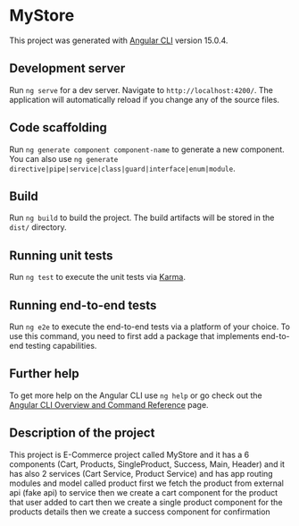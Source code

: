 # MyStore

This project was generated with [Angular CLI](https://github.com/angular/angular-cli) version 15.0.4.

## Development server

Run `ng serve` for a dev server. Navigate to `http://localhost:4200/`. The application will automatically reload if you change any of the source files.

## Code scaffolding

Run `ng generate component component-name` to generate a new component. You can also use `ng generate directive|pipe|service|class|guard|interface|enum|module`.

## Build

Run `ng build` to build the project. The build artifacts will be stored in the `dist/` directory.

## Running unit tests

Run `ng test` to execute the unit tests via [Karma](https://karma-runner.github.io).

## Running end-to-end tests

Run `ng e2e` to execute the end-to-end tests via a platform of your choice. To use this command, you need to first add a package that implements end-to-end testing capabilities.

## Further help

To get more help on the Angular CLI use `ng help` or go check out the [Angular CLI Overview and Command Reference](https://angular.io/cli) page.

## Description of the project

This project is E-Commerce project called MyStore 
and it has a 6 components (Cart, Products, SingleProduct, Success, Main, Header) 
and it has also 2 services (Cart Service, Product Service)
and has app routing modules 
and model called product
first we fetch the product from external api (fake api) to service 
then we create a cart component for the product that user added to cart
then we create a single product component for the products details
then we create a success component for confirmation 
